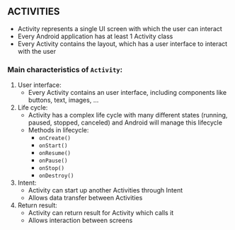 ## ACTIVITIES

- Activity represents a single UI screen with which the user can interact
- Every Android application has at least 1 Activity class
- Every Activity contains the layout, which has a user interface to interact with the user

### Main characteristics of `Activity`:
1. User interface:
   - Every Activity contains an user interface, including components like buttons, text, images, ...
2. Life cycle:
    - Activity has a complex life cycle with many different states (running, paused, stopped, canceled) and Android will manage this lifecycle
    - Methods in lifecycle:
        * `onCreate()`
        * `onStart()`
        * `onResume()`
        * `onPause()`
        * `onStop()`
        * `onDestroy()`
3. Intent:
    - Activity can start up another Activities through Intent
    - Allows data transfer between Activities
4. Return result:
    - Activity can return result for Activity which calls it
    - Allows interaction between screens

